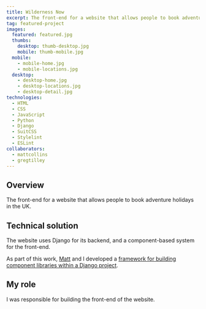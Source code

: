 ```yaml
---
title: Wilderness Now
excerpt: The front-end for a website that allows people to book adventure holidays in the UK
tag: featured-project
images:
  featured: featured.jpg
  thumbs:
    desktop: thumb-desktop.jpg
    mobile: thumb-mobile.jpg
  mobile:
    - mobile-home.jpg
    - mobile-locations.jpg
  desktop:
    - desktop-home.jpg
    - desktop-locations.jpg
    - desktop-detail.jpg
technologies:
  - HTML
  - CSS
  - JavaScript
  - Python
  - Django
  - SuitCSS
  - Stylelint
  - ESLint
collaborators:
  - mattcollins
  - gregtilley
---
```


## Overview

The front-end for a website that allows people to book adventure holidays in the UK.

## Technical solution

The website uses Django for its backend, and a component-based system for the front-end.

As part of this work, [Matt](http://mcollins.co.uk/work/wilderness-now/) and I developed a [framework for building component libraries within a Django project](/labs/django-component-library/).

## My role

I was responsible for building the front-end of the website.
